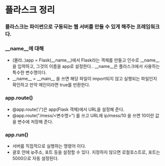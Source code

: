 # 플라스크 정리
### 플라스크는 파이썬으로 구동되는 웹 서버를 만들 수 있게 해주는 프레임워크다.
### __name__에 대해
- (몰라..)app = Flask(\_\_name\_\_)에서 Flask라는 객체를 만들고 인수로 \_\_name\_\_을 입력하고, 그것의 이름을 app로 설정한다.. \_\_name\_\_은 플라스크에서 사용하는 특수한 변수명이다.
- \_\_name\_\_ = \_\_main\_\_ 을 쓰면 해당 파일이 import되지 않고 실행되는 파일인지  확인하고 만약 메인이라면 true를 반환한다.
### app.route()
- @app.route('/')은 app(Flask 객체)에서 URL을 설정해 준다.
- @app.route("/mess/<변수명>") 를 쓰고 URL에 ip/mess/10 을 쓰면 10이란 값을 변수에 저장해 준다.

### app.run()
- 서버를 직접적으로 실행하는 명령어 이다.
- 괄호 안에 ip주소, 포트 등을 설정할 수 있다. 지정하지 않으면 로컬호스트로, 포트는 5000으로 자동 설정된다.